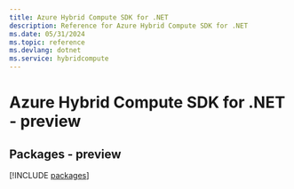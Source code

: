 ```yaml
---
title: Azure Hybrid Compute SDK for .NET
description: Reference for Azure Hybrid Compute SDK for .NET
ms.date: 05/31/2024
ms.topic: reference
ms.devlang: dotnet
ms.service: hybridcompute
---
```

# Azure Hybrid Compute SDK for .NET - preview
## Packages - preview
[!INCLUDE [packages](hybrid-compute-index.md)]